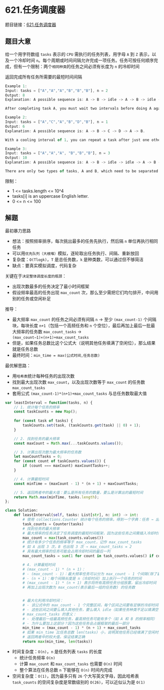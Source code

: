 # 621.任务调度器

题目链接：[621.任务调度器](https://leetcode.cn/problems/task-scheduler/)

## 题目大意

给一个用字符数组 `tasks` 表示的 `CPU` 需执行的任务列表，用字母 `A` 到 `Z` 表示，以及一个冷却时间 `n`。每个周期或时间间隔允许完成一项任务。任务可按任何顺序完成，但有一个限制：两个`相同种类`的任务之间必须有长度为 `n` 的冷却时间

返回完成所有任务所需要的最短时间间隔 

```js
Example 1:
Input: tasks = ["A","A","A","B","B","B"], n = 2
Output: 8
Explanation: A possible sequence is: A -> B -> idle -> A -> B -> idle -> A -> B.

After completing task A, you must wait two intervals before doing A again. The same applies to task B. In the 3rd interval, neither A nor B can be done, so you idle. By the 4th interval, you can do A again as 2 intervals have passed.

Example 2:
Input: tasks = ["A","C","A","B","D","B"], n = 1
Output: 6
Explanation: A possible sequence is: A -> B -> C -> D -> A -> B.

With a cooling interval of 1, you can repeat a task after just one other task.

Example 3:
Input: tasks = ["A","A","A", "B","B","B"], n = 3
Output: 10
Explanation: A possible sequence is: A -> B -> idle -> idle -> A -> B -> idle -> idle -> A -> B.

There are only two types of tasks, A and B, which need to be separated by 3 intervals. This leads to idling twice between repetitions of these tasks.
```

限制：
- 1 <= tasks.length <= 10^4
- tasks[i] is an uppercase English letter.
- 0 <= n <= 100

## 解题

最初暴力思路
- 想法：按照频率排序，每次挑出最多的任务先执行，然后隔 `n` 单位再执行相同任务
- 可以用`优先队列（大根堆）`模拟，逐轮取出任务执行、间隔、重新放回
- 复杂度：`O(Tlogk)`，`T` 是总任务数，`k` 是种类数，可以通过但不够简洁
- 缺点：要真实模拟调度，代码复杂

关键在于`决定整体调度长度的瓶颈`：
- 出现次数最多的任务决定了最小时间框架
- 假设频率最高的任务出现 `max_count` 次，那么至少需把它们均匀排开，中间用别的任务或空闲补足

推导：
- 最大频率 `max_count` 的任务之间必须有间隔 `n` → 至少 `(max_count-1)` 个间隔块，每块长度 `n+1`（包括一个高频任务和 `n` 个空位），最后再加上最后一批最大频率的任务数 `max_count_tasks` -> `(max_count−1)×(n+1)+max_count_tasks`
- 但是，如果任务总数比这个公式大（说明其他任务填满了空闲位），那么结果就是任务总数
- 最终时间：`min_time = max(公式时间,任务总数)`

最优解思路：
- 用`哈希表`统计每种任务的出现次数
- 找到最大出现次数 `max_count`，以及出现次数等于 `max_count` 的任务数 `max_count_tasks`
- 套用公式 `(max_count-1)*(n+1)+max_count_tasks` 与总任务数取最大值

```js
var leastInterval = function(tasks, n) {
    // 1. 统计每个任务的频率
    const taskCounts = new Map();
    
    for (const task of tasks) {
        taskCounts.set(task, (taskCounts.get(task) || 0) + 1);
    }

    // 2. 找到任务的最大频率
    const maxCount = Math.max(...taskCounts.values());

    // 3. 计算出现次数为最大频率的任务数
    let maxCountTasks = 0;
    for (const count of taskCounts.values()) {
        if (count === maxCount) maxCountTasks++;
    }

    // 4. 计算最短时间
    const minTime = (maxCount - 1) * (n + 1) + maxCountTasks;

    // 5. 返回两者中的最大值：要么是所有任务的数量，要么是计算出的最短时间
    return Math.max(minTime, tasks.length);
};
```
```python
class Solution:
    def leastInterval(self, tasks: List[str], n: int) -> int:
        # 使用 collections.Counter 统计每个任务的频率。得到一个字典：任务 → 出现次数
        task_counts = Counter(tasks)
        # 找到任务的最大频率
        # 最大频率的任务决定了任务调度的最短时间框架，因为这些任务之间需插入冷却时间
        max_count = max(task_counts.values())
        # 统计有多少个任务的频率等于 max_count，记作 max_count_tasks
        # 如 A 出现 3 次，B 也出现 3 次 → max_count_tasks = 2
        # 具有最大频率的任务可能会占用冷却时间的最后一列
        max_count_tasks = sum(1 for count in task_counts.values() if count == max_count)

        # 4. 计算最短时间
        # (max_count - 1) * (n + 1)：
        # - (max_count - 1)：最大频率任务可以分为 max_count - 1 个间隔(除了最后一组之外的组数)，每个间隔需要冷却时间。为什么只考虑 (max_count−1)？--> 因为最后一次出现的 A 不需要后续的冷却时间，冷却时间只需要出现在前 (max_count−1) 次任务之间，如：A ___ A ___ A…
        # - (n + 1)：每个间隔长度是 n（冷却时间）加上执行一个任务的时间
        # (max_count - 1) * (n + 1) 表示将所有高频任务分组放置，留出冷却时间
        # 再加上出现次数为 max_count(表示最后一组的任务数) 的任务数


        # 最大化利用冷却时间：
        # - 该公式中的 max_count - 1 个完整区间，每个区间之间要有足够的冷却时间 n
        # - 这些区间之间要么填入其他任务，要么填入 idle（如果任务种类不足以填满空位，则会有 idle），保证最大频率任务的间隔不小于 n
        # max_count_tasks 的意义：
        # - 处理最后一组最高频任务，最高频任务可能有多个（如 A 和 B 的频率相同）
        # - 为什么要加上这部分？因为这些任务会占据框架的最后一部分
        min_time = (max_count - 1) * (n + 1) + max_count_tasks
        # 如果 min_time 比任务总数 len(tasks) 小，说明其他任务已经填满了空闲时间，实际时间就是 len(tasks)
        # 返回两者中的较大值，保证结果正确
        return max(min_time, len(tasks))
```

- 时间复杂度：`O(n)`，`n` 是任务列表 `tasks` 的长度
  - 统计任务频率 `O(n)`
  - 计算 `max_count` 和 `max_count_tasks` 也需要 `O(n)` 时间
  - 整个算法在任务总数 `n` 下能够在 `O(n)` 时间内完成
- 空间复杂度：`O(1)`，因为最多只有 `26` 个大写英文字母，因此哈希表 `task_counts` 的空间复杂度是常数级别的 `O(26)`，可以近似认为是 `O(1)`